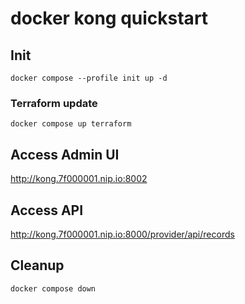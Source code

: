 # docker kong quickstart

## Init

```console
docker compose --profile init up -d
```

### Terraform update

```console
docker compose up terraform 
```

## Access Admin UI

<http://kong.7f000001.nip.io:8002>


## Access API

<http://kong.7f000001.nip.io:8000/provider/api/records>

## Cleanup

```console
docker compose down
```
